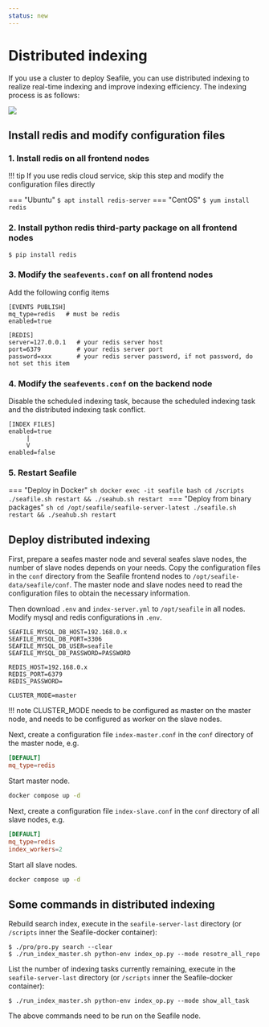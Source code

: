 ```yaml
---
status: new
---
```



# Distributed indexing

If you use a cluster to deploy Seafile, you can use distributed indexing to realize real-time indexing and improve indexing efficiency. The indexing process is as follows:

![](../images/distributed-indexing.png)

## Install redis and modify configuration files

### 1. Install redis on all frontend nodes

!!! tip 
    If you use redis cloud service, skip this step and modify the configuration files directly

=== "Ubuntu"
    ```
    $ apt install redis-server
    ```
=== "CentOS"
    ```
    $ yum install redis
    ```

### 2. Install python redis third-party package on all frontend nodes

```
$ pip install redis
```

### 3. Modify the `seafevents.conf` on all frontend nodes

Add the following config items

```
[EVENTS PUBLISH]
mq_type=redis   # must be redis
enabled=true

[REDIS]
server=127.0.0.1   # your redis server host
port=6379          # your redis server port
password=xxx       # your redis server password, if not password, do not set this item
```

### 4. Modify the `seafevents.conf` on the backend node

Disable the scheduled indexing task, because the scheduled indexing task and the distributed indexing task conflict.

```
[INDEX FILES]
enabled=true
     |
     V
enabled=false   
```

### 5. Restart Seafile

=== "Deploy in Docker"
    ```sh
    docker exec -it seafile bash
    cd /scripts
    ./seafile.sh restart && ./seahub.sh restart
    ```
=== "Deploy from binary packages"
    ```sh
    cd /opt/seafile/seafile-server-latest
    ./seafile.sh restart && ./seahub.sh restart
    ```

## Deploy distributed indexing

First, prepare a seafes master node and several seafes slave nodes, the number of slave nodes depends on your needs. Copy the configuration files in the `conf` directory from the Seafile frontend nodes to `/opt/seafile-data/seafile/conf`. The master node and slave nodes need to read the configuration files to obtain the necessary information.

Then download `.env` and `index-server.yml` to `/opt/seafile` in all nodes. Modify mysql and redis configurations in `.env`.

```env
SEAFILE_MYSQL_DB_HOST=192.168.0.x
SEAFILE_MYSQL_DB_PORT=3306
SEAFILE_MYSQL_DB_USER=seafile
SEAFILE_MYSQL_DB_PASSWORD=PASSWORD

REDIS_HOST=192.168.0.x
REDIS_PORT=6379
REDIS_PASSWORD=

CLUSTER_MODE=master
```

!!! note
    CLUSTER_MODE needs to be configured as master on the master node, and needs to be configured as worker on the slave nodes.

Next, create a configuration file `index-master.conf` in the `conf` directory of the master node, e.g.

```conf
[DEFAULT]
mq_type=redis
```

Start master node.

```bash
docker compose up -d
```

Next, create a configuration file `index-slave.conf` in the `conf` directory of all slave nodes, e.g.

```conf
[DEFAULT]
mq_type=redis
index_workers=2
```

Start all slave nodes.

```bash
docker compose up -d
```

## Some commands in distributed indexing

Rebuild search index, execute in the `seafile-server-last` directory (or `/scripts` inner the Seafile-docker container):

```
$ ./pro/pro.py search --clear
$ ./run_index_master.sh python-env index_op.py --mode resotre_all_repo
```

List the number of indexing tasks currently remaining, execute in the `seafile-server-last` directory (or `/scripts` inner the Seafile-docker container):

```
$ ./run_index_master.sh python-env index_op.py --mode show_all_task
```

The above commands need to be run on the Seafile node.
